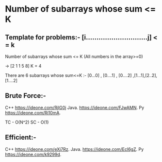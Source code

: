 # Number of subarrays whose sum <= K

## Template for problems:- [i………………………..j] < = k 


Number of subarrays whose sum <= K 
(All numbers in the array>=0) 

-> [2 1 1 5 8] 
K = 4

There are 6 subarrays whose sum<=K :- [0…0] , [0….1] , [0….2] ,[1…1],[2..2],[1….2] 


## Brute Force:- 

C++ https://ideone.com/RjlG0j 
Java. https://ideone.com/FJwAMN. 
Py https://ideone.com/Ri10mA.  

TC - O(N^2)
SC - O(1)


## Efficient:- 

C++ https://ideone.com/eXj7Rz. 
Java. https://ideone.com/EcI6gZ. 
Py https://ideone.com/k9299d.
